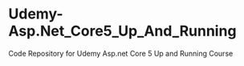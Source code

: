 # Udemy-Asp.Net_Core5_Up_And_Running
Code Repository for Udemy Asp.net Core 5 Up and Running Course

